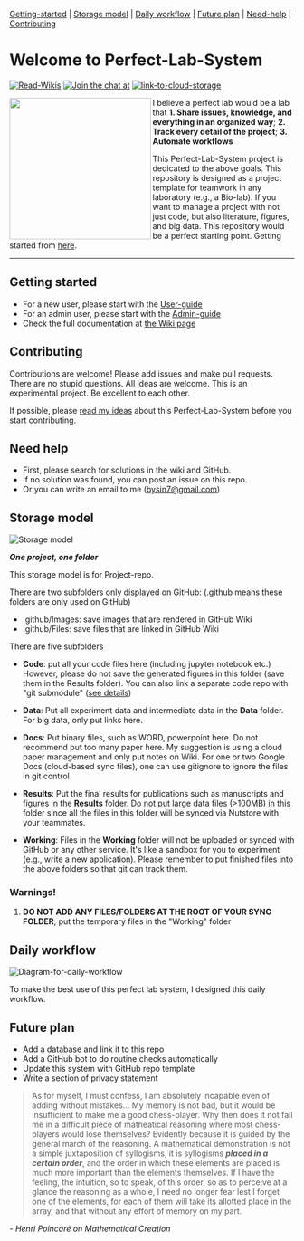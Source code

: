 <!-- the following links are internal links that links to headers on this page -->
[Getting-started](#getting-started) | [Storage model](#Storage-model) | [Daily workflow](#Daily-workflow) | [Future plan](#Future-plan) | [Need-help](#need-help) | [Contributing](#contributing)

# Welcome to Perfect-Lab-System
<!-- the following visual links (badges) are external links that links other pages than this page -->
[![Read-Wikis](https://img.shields.io/badge/Read-Wikis-brightgreen.svg)](../../wiki)
[![Join the chat at](https://badges.gitter.im/Perfect-Lab-System/community.svg)](https://gitter.im/Perfect-Lab-System/community?utm_source=badge&utm_medium=badge&utm_campaign=pr-badge&utm_content=badge)
[![link-to-cloud-storage](https://img.shields.io/badge/Cloud-Storage-yellow.svg)](https://www.google.com/drive/)


<img src="../../blob/master/System/Images/A-perfect-lab.jpg" align="left" height="250">

I believe a perfect lab would be a lab that **1. Share issues, knowledge, and everything in an organized way**; **2. Track every detail of the project**; **3. Automate workflows**

This Perfect-Lab-System project is dedicated to the above goals. This repository is designed as a project template for teamwork in any laboratory (e.g., a Bio-lab). If you want to manage a project with not just code, but also literature, figures, and big data. This repository would be a perfect starting point. Getting started from [here](../../wiki/user-guide#getting-started).

---


## Getting started
- For a new user, please start with the [User-guide](../../wiki/user-guide)
- For an admin user, please start with the [Admin-guide](../../wiki/admin-guide)
- Check the full documentation at [the Wiki page](../../wiki)


## Contributing
Contributions are welcome! Please add issues and make pull requests. There are no stupid questions. All ideas are welcome. This is an experimental project. Be excellent to each other.

If possible, please [read my ideas](./wiki#Design-principles) about this Perfect-Lab-System before you start contributing.


## Need help
- First, please search for solutions in the wiki and GitHub.
- If no solution was found, you can post an issue on this repo.
- Or you can write an email to me (bysin7@gmail.com)

## Storage model
![Storage model](.github/Images/GitHub-repository-structure.JPG)

_**One project, one folder**_

This storage model is for Project-repo.

There are two subfolders only displayed on GitHub: (.github means these folders are only used on GitHub)
- .github/Images: save images that are rendered in GitHub Wiki
- .github/Files: save files that are linked in GitHub Wiki

There are five subfolders
- **Code**: put all your code files here (including jupyter notebook etc.) However, please do not save the generated figures in this folder (save them in the Results folder). You can also link a separate code repo with "git submodule" ([see details](https://git-scm.com/book/en/v2/Git-Tools-Submodules))

- **Data**: Put all experiment data and intermediate data in the **Data** folder. For big data, only put links here.

- **Docs**: Put binary files, such as WORD, powerpoint here. Do not recommend put too many paper here. My suggestion is using a cloud paper management and only put notes on Wiki. For one or two Google Docs (cloud-based sync files), one can use gitignore to ignore the files in git control

- **Results**: Put the final results for publications such as manuscripts and figures in the **Results** folder. Do not put large data files (>100MB) in this folder since all the files in this folder will be synced via Nutstore with your teammates.

- **Working**: Files in the **Working** folder will not be uploaded or synced with GitHub or any other service. It's like a sandbox for you to experiment (e.g., write a new application). Please remember to put finished files into the above folders so that git can track them.

### Warnings!
1. **DO NOT ADD ANY FILES/FOLDERS AT THE ROOT OF YOUR SYNC FOLDER**; put the temporary files in the "Working" folder


## Daily workflow
![Diagram-for-daily-workflow](../../blob/master/System/Images/Daily-workflow.jpg)

To make the best use of this perfect lab system, I designed this daily workflow.

## Future plan
- Add a database and link it to this repo
- Add a GitHub bot to do routine checks automatically
- Update this system with GitHub repo template
- Write a section of privacy statement


> As for myself, I must confess, I am absolutely incapable even of adding without mistakes... My memory is not bad, but it would be insufficient to make me a good chess-player. Why then does it not fail me in a difficult piece of matheatical reasoning where most chess-players would lose themselves? Evidently because it is guided by the general march of the reasoning. A mathematical demonstration is not a simple juxtaposition of syllogisms, it is syllogisms **_placed in a certain order_**, and the order in which these elements are placed is much more important than the elements themselves. If I have the feeling, the intuition, so to speak, of this order, so as to perceive at a glance the reasoning as a whole, I need no longer fear lest I forget one of the elements, for each of them will take its allotted place in the array, and that without any effort of memory on my part.

_- Henri Poincaré on Mathematical Creation_
